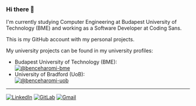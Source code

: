 ### Hi there 🚀

I'm currently studying Computer Engineering at Budapest University of Technology (BME) and working as a Software Developer at Coding Sans.

This is my GitHub account with my personal projects.

My university projects can be found in my university profiles:
* Budapest University of Technology (BME):\
  [![@benceharomi-bme](https://img.shields.io/badge/benceharomi--bme-313131?style=for-the-badge&logo=github&color=grey)](https://github.com/benceharomi-bme) 
* University of Bradford (UoB):\
  [![@benceharomi-uob](https://img.shields.io/badge/benceharomi--uob-313131?style=for-the-badge&logo=github&color=grey)](https://github.com/benceharomi-uob)

---

[![LinkedIn](https://img.shields.io/badge/LinkedIn-313131?style=for-the-badge&logo=linkedin&color=blue)](https://www.linkedin.com/in/benceharomi/)
[![GitLab](https://img.shields.io/badge/GitLab-313131?style=for-the-badge&logo=gitlab&color=grey)](https://gitlab.com/benceharomi/)
[![Gmail](https://img.shields.io/badge/Gmail-313131?style=for-the-badge&logo=gmail&logoColor=white&color=red)](mailto:bence.haromi@gmail.com)

